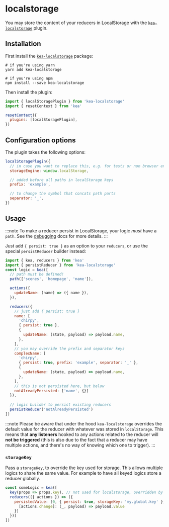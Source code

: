 # localstorage

You may store the content of your reducers in LocalStorage with the [`kea-localstorage`](https://github.com/keajs/kea-localstorage) plugin.

## Installation

First install the [`kea-localstorage`](https://github.com/keajs/kea-localstorage) package:

```shell
# if you're using yarn
yarn add kea-localstorage

# if you're using npm
npm install --save kea-localstorage
```

Then install the plugin:

```javascript
import { localStoragePlugin } from 'kea-localstorage'
import { resetContext } from 'kea'

resetContext({
  plugins: [localStoragePlugin],
})
```

## Configuration options

The plugin takes the following options:

```javascript
localStoragePlugin({
  // in case you want to replace this, e.g. for tests or non browser environments
  storageEngine: window.localStorage,

  // added before all paths in localStorage keys
  prefix: 'example',

  // to change the symbol that concats path parts
  separator: '_',
})
```

## Usage

:::note
To make a reducer persist in LocalStorage, your logic _must_ have a `path`.  See the [debugging](/docs/intro/debugging#logic-path) docs for more details.
:::

Just add `{ persist: true }` as an option to your `reducers`, or use the special `persistReducer` builder instead:

```javascript
import { kea, reducers } from 'kea'
import { persistReducer } from 'kea-localstorage'
const logic = kea([
  // path must be defined!
  path(['scenes', 'homepage', 'name']),

  actions({
    updateName: (name) => ({ name }),
  }),

  reducers({
    // just add { persist: true }
    name: [
      'chirpy',
      { persist: true },
      {
        updateName: (state, payload) => payload.name,
      },
    ],
    // you may override the prefix and separator keys
    complexName: [
      'chirpy',
      { persist: true, prefix: 'example', separator: '_' },
      {
        updateName: (state, payload) => payload.name,
      },
    ],
    // this is not persisted here, but below
    notAlreadyPersisted: ['name', {}]
  }),
  
  // logic builder to persist existing reducers
  persistReducer('notAlreadyPersisted')
])
```

:::note
Please be aware that under the hood `kea-localstorage` overrides the default value for the reducer with whatever was stored in `localStorage`. This means that **any listeners** hooked to any actions related to the reducer will **not be triggered** (this is also due to the fact that a reducer may have multiple actions, and there's no way of knowing which one to trigger).
:::

### `storageKey`

Pass a `storageKey`, to override the key used for storage. This allows multiple logics to share the same value. For example
to have all keyed logics store a reducer globally.

```js
const someLogic = kea([
  key(props => props.key), // not used for localstorage, overridden by storageKey
  reducers(({ actions }) => ({
    persistedValue: [0, { persist: true, storageKey: 'my.global.key' }, {
      [actions.change]: (_, payload) => payload.value
    }]
  }))
])
```